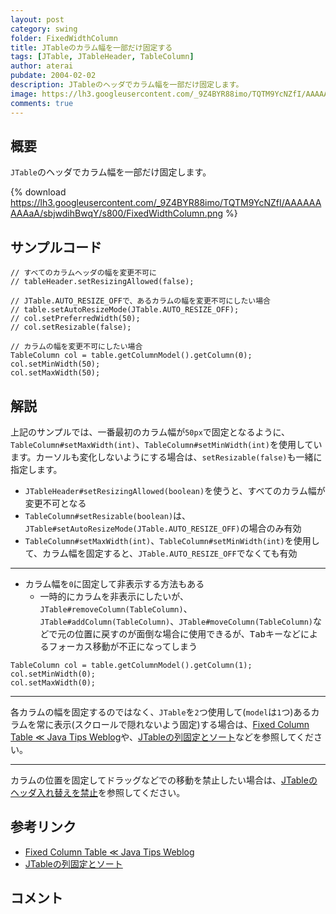 ```yaml
---
layout: post
category: swing
folder: FixedWidthColumn
title: JTableのカラム幅を一部だけ固定する
tags: [JTable, JTableHeader, TableColumn]
author: aterai
pubdate: 2004-02-02
description: JTableのヘッダでカラム幅を一部だけ固定します。
image: https://lh3.googleusercontent.com/_9Z4BYR88imo/TQTM9YcNZfI/AAAAAAAAAaA/sbjwdihBwqY/s800/FixedWidthColumn.png
comments: true
---
```

## 概要
`JTable`のヘッダでカラム幅を一部だけ固定します。

{% download https://lh3.googleusercontent.com/_9Z4BYR88imo/TQTM9YcNZfI/AAAAAAAAAaA/sbjwdihBwqY/s800/FixedWidthColumn.png %}

## サンプルコード
<pre class="prettyprint"><code>// すべてのカラムヘッダの幅を変更不可に
// tableHeader.setResizingAllowed(false);

// JTable.AUTO_RESIZE_OFFで、あるカラムの幅を変更不可にしたい場合
// table.setAutoResizeMode(JTable.AUTO_RESIZE_OFF);
// col.setPreferredWidth(50);
// col.setResizable(false);

// カラムの幅を変更不可にしたい場合
TableColumn col = table.getColumnModel().getColumn(0);
col.setMinWidth(50);
col.setMaxWidth(50);
</code></pre>

## 解説
上記のサンプルでは、一番最初のカラム幅が`50px`で固定となるように、`TableColumn#setMaxWidth(int)`、`TableColumn#setMinWidth(int)`を使用しています。カーソルも変化しないようにする場合は、`setResizable(false)`も一緒に指定します。

- `JTableHeader#setResizingAllowed(boolean)`を使うと、すべてのカラム幅が変更不可となる
- `TableColumn#setResizable(boolean)`は、`JTable#setAutoResizeMode(JTable.AUTO_RESIZE_OFF)`の場合のみ有効
- `TableColumn#setMaxWidth(int)`、`TableColumn#setMinWidth(int)`を使用して、カラム幅を固定すると、`JTable.AUTO_RESIZE_OFF`でなくても有効

<!-- dummy comment line for breaking list -->

- - - -
- カラム幅を`0`に固定して非表示する方法もある
    - 一時的にカラムを非表示にしたいが、`JTable#removeColumn(TableColumn)`、`JTable#addColumn(TableColumn)`、`JTable#moveColumn(TableColumn)`などで元の位置に戻すのが面倒な場合に使用できるが、<kbd>Tab</kbd>キーなどによるフォーカス移動が不正になってしまう

<!-- dummy comment line for breaking list -->

<pre class="prettyprint"><code>TableColumn col = table.getColumnModel().getColumn(1);
col.setMinWidth(0);
col.setMaxWidth(0);
</code></pre>

- - - -
各カラムの幅を固定するのではなく、`JTable`を`2`つ使用して(`model`は`1`つ)あるカラムを常に表示(スクロールで隠れないよう固定)する場合は、[Fixed Column Table ≪ Java Tips Weblog](https://tips4java.wordpress.com/2008/11/05/fixed-column-table/)や、[JTableの列固定とソート](https://ateraimemo.com/Swing/FixedColumnTableSorting.html)などを参照してください。

- - - -
カラムの位置を固定してドラッグなどでの移動を禁止したい場合は、[JTableのヘッダ入れ替えを禁止](https://ateraimemo.com/Swing/Reordering.html)を参照してください。

## 参考リンク
- [Fixed Column Table ≪ Java Tips Weblog](https://tips4java.wordpress.com/2008/11/05/fixed-column-table/)
- [JTableの列固定とソート](https://ateraimemo.com/Swing/FixedColumnTableSorting.html)

<!-- dummy comment line for breaking list -->

## コメント
